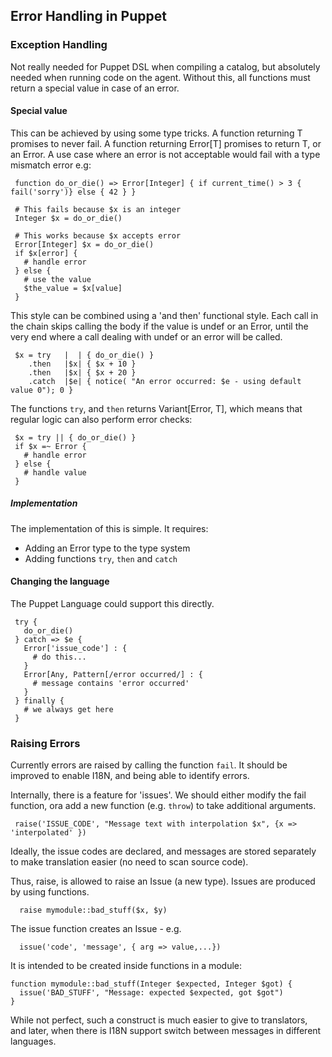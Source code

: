 Error Handling in Puppet
---

### Exception Handling

Not really needed for Puppet DSL when compiling a catalog, but absolutely needed when running code on the agent. Without this, all functions must return a special value in case of an error.

#### Special value

This can be achieved by using some type tricks. A function returning T promises to never fail. A function returning Error[T] promises to return T, or an Error. A use case where an error is not acceptable would fail with a type mismatch error e.g:

~~~
 function do_or_die() => Error[Integer] { if current_time() > 3 { fail('sorry')} else { 42 } }

 # This fails because $x is an integer
 Integer $x = do_or_die()
 
 # This works because $x accepts error
 Error[Integer] $x = do_or_die()
 if $x[error] {
   # handle error
 } else {
   # use the value
   $the_value = $x[value]
 }
~~~

This style can be combined using a 'and then' functional style. Each call in the chain skips
calling the body if the value is undef or an Error, until the very end where a call dealing with undef or an error will be called. 

~~~
 $x = try   |  | { do_or_die() }
    .then   |$x| { $x + 10 }
    .then   |$x| { $x + 20 }
    .catch  |$e| { notice( "An error occurred: $e - using default value 0"); 0 }
~~~

The functions `try`, and `then` returns Variant[Error, T], which means that regular logic can
also perform error checks:

~~~
 $x = try || { do_or_die() }
 if $x =~ Error {
   # handle error
 } else {
   # handle value
 }
~~~

##### Implementation

The implementation of this is simple. It requires:

* Adding an Error type to the type system
* Adding functions `try`, `then` and `catch`

#### Changing the language

The Puppet Language could support this directly. 

~~~
 try {
   do_or_die()
 } catch => $e {
   Error['issue_code'] : { 
     # do this...
   }
   Error[Any, Pattern[/error occurred/] : {
     # message contains 'error occurred'
   }
 } finally {
   # we always get here
 }
~~~

### Raising Errors

Currently errors are raised by calling the function `fail`. It should be improved to enable
I18N, and being able to identify errors.

Internally, there is a feature for 'issues'. We should either modify the fail function, ora
add a new function (e.g. `throw`) to take additional arguments.

~~~
 raise('ISSUE_CODE', "Message text with interpolation $x", {x => 'interpolated' })
~~~

Ideally, the issue codes are declared, and messages are stored separately to make translation
easier (no need to scan source code).

Thus, raise, is allowed to raise an Issue (a new type). Issues are produced by using
functions.

~~~
  raise mymodule::bad_stuff($x, $y)
~~~

The issue function creates an Issue - e.g.
~~~
  issue('code', 'message', { arg => value,...})
~~~

It is intended to be created inside functions in a module:

~~~
function mymodule::bad_stuff(Integer $expected, Integer $got) {
  issue('BAD_STUFF', "Message: expected $expected, got $got")
}
~~~

While not perfect, such a construct is much easier to give to translators, and later, when there
is I18N support switch between messages in different languages.






